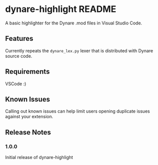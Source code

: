 # dynare-highlight README

A basic highlighter for the Dynare .mod files in Visual Studio Code.

## Features

Currently repeats the ``dynare_lex.py`` lexer that is distributed with Dynare source code.

## Requirements

VSCode :)

## Known Issues

Calling out known issues can help limit users opening duplicate issues against your extension.

## Release Notes
### 1.0.0

Initial release of dynare-highlight
